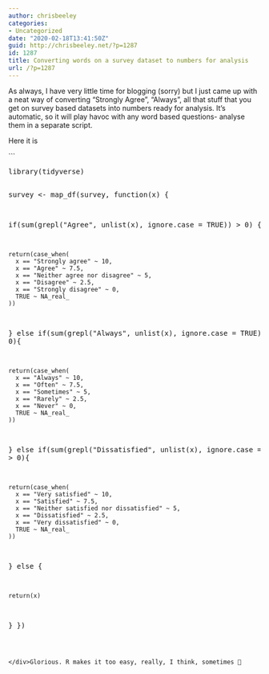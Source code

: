 ```yaml
---
author: chrisbeeley
categories:
- Uncategorized
date: "2020-02-18T13:41:50Z"
guid: http://chrisbeeley.net/?p=1287
id: 1287
title: Converting words on a survey dataset to numbers for analysis
url: /?p=1287
---
```


As always, I have very little time for blogging (sorry) but I just came up with a neat way of converting “Strongly Agree”, “Always”, all that stuff that you get on survey based datasets into numbers ready for analysis. It’s automatic, so it will play havoc with any word based questions- analyse them in a separate script.

Here it is

<div class="wp-block-syntaxhighlighter-code ">```
<pre class="brush: r; title: ; notranslate" title="">
library(tidyverse)

survey <- map_df(survey, function(x) {
  
  if(sum(grepl("Agree", unlist(x), ignore.case = TRUE)) > 0) {
    
    return(case_when(
      x == "Strongly agree" ~ 10,
      x == "Agree" ~ 7.5,
      x == "Neither agree nor disagree" ~ 5,
      x == "Disagree" ~ 2.5,
      x == "Strongly disagree" ~ 0,
      TRUE ~ NA_real_
    ))
  } else if(sum(grepl("Always", unlist(x), ignore.case = TRUE)) > 0){
    
    return(case_when(
      x == "Always" ~ 10,
      x == "Often" ~ 7.5,
      x == "Sometimes" ~ 5,
      x == "Rarely" ~ 2.5,
      x == "Never" ~ 0,
      TRUE ~ NA_real_
    ))
  
  } else if(sum(grepl("Dissatisfied", unlist(x), ignore.case = TRUE)) > 0){
    
    return(case_when(
      x == "Very satisfied" ~ 10,
      x == "Satisfied" ~ 7.5,
      x == "Neither satisfied nor dissatisfied" ~ 5,
      x == "Dissatisfied" ~ 2.5,
      x == "Very dissatisfied" ~ 0,
      TRUE ~ NA_real_
    ))

  } else {
    
    return(x)
  }
})

```

</div>Glorious. R makes it too easy, really, I think, sometimes 🙂